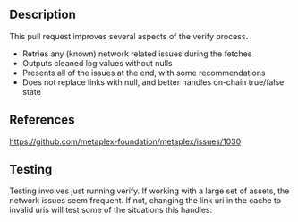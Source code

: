 ## Description

This pull request improves several aspects of the verify process. 
- Retries any (known) network related issues during the fetches
- Outputs cleaned log values without nulls
- Presents all of the issues at the end, with some recommendations
- Does not replace links with null, and better handles on-chain true/false state

## References

https://github.com/metaplex-foundation/metaplex/issues/1030

## Testing

Testing involves just running verify. If working with a large set of assets, the network issues seem frequent.  If not, changing the link uri in the cache to invalid uris will test some of the situations this handles.

